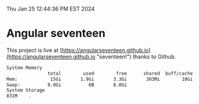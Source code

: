 Thu Jan 25 12:44:36 PM EST 2024

# Angular seventeen


This project is live at [https://angularseventeen.github.io](https://angularseventeen.github.io "seventeen!") thanks to Github.

```bash
System Memory
               total        used        free      shared  buff/cache   available
Mem:            15Gi       1.9Gi       3.3Gi       303Mi        10Gi        13Gi
Swap:          8.0Gi          0B       8.0Gi
System Storage
831M	.
